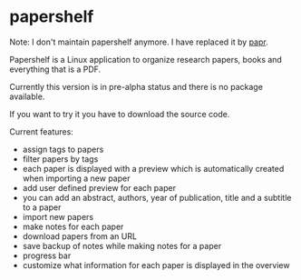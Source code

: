 papershelf
==========

Note: I don't maintain papershelf anymore. I have replaced it by [papr](https://github.com/daniel-e/papr).

Papershelf is a Linux application to organize research papers, books and everything that is a PDF.

Currently this version is in pre-alpha status and there is no package available.

If you want to try it you have to download the source code.

Current features:

* assign tags to papers
* filter papers by tags
* each paper is displayed with a preview which is automatically created when importing a new paper
* add user defined preview for each paper
* you can add an abstract, authors, year of publication, title and a subtitle to a paper
* import new papers
* make notes for each paper
* download papers from an URL
* save backup of notes while making notes for a paper
* progress bar
* customize what information for each paper is displayed in the overview
